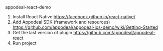 appodeal-react-demo

1) Install React Native https://facebook.github.io/react-native/   
2) Add Appodeal SDK (framework and resources) https://github.com/appodeal/appodeal-ios-demo/wiki/Getting-Started   
3) Get the last version of plugin https://github.com/appodeal/appodeal-react
4) Run project
